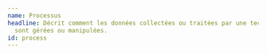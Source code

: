 ```yaml
---
name: Processus
headline: Décrit comment les données collectées ou traitées par une technologie
  sont gérées ou manipulées.
id: process
---
```

